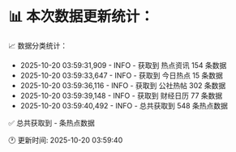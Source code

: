 📊 本次数据更新统计：
==========================

📈 数据分类统计：
- 2025-10-20 03:59:31,909 - INFO - 获取到 热点资讯 154 条数据
- 2025-10-20 03:59:33,647 - INFO - 获取到 今日热点 15 条数据
- 2025-10-20 03:59:36,116 - INFO - 获取到 公社热帖 302 条数据
- 2025-10-20 03:59:39,148 - INFO - 获取到 财经日历 77 条数据
- 2025-10-20 03:59:40,492 - INFO - 总共获取到 548 条热点数据

✅ 总共获取到 - 条热点数据

🕐 更新时间: 2025-10-20 03:59:40
